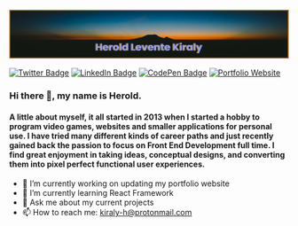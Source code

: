 [![GitHub Banner](/banner_secondary.png)](https://heroldkiraly.github.io/)

[![Twitter Badge](https://img.shields.io/badge/Twitter-Profile-informational?style=flat&logo=twitter&logoColor=white&color=94a3ff)](https://twitter.com/KiralyHerold) [![LinkedIn Badge](https://img.shields.io/badge/LinkedIn-Profile-informational?style=flat&logo=linkedin&logoColor=white&color=94a3ff)](https://www.linkedin.com/in/) [ ![CodePen Badge](https://img.shields.io/badge/CodePen-Profile-informational?style=flat&logo=codepen&logoColor=white&color=94a3ff)](https://codepen.io/levente) [![Portfolio Website](https://img.shields.io/badge/My-Website-94a3ff)](https://heroldkiraly.github.io/)

### Hi there 👋, my name is Herold.
#### A little about myself, it all started in 2013 when I started a hobby to program video games, websites and smaller applications for personal use. I have tried many different kinds of career paths and just recently gained back the passion to focus on Front End Development full time. I find great enjoyment in taking ideas, conceptual designs, and converting them into pixel perfect functional user experiences.


- 🔭 I’m currently working on updating my portfolio website
- 🌱 I’m currently learning React Framework
- 💬 Ask me about my current projects
- 📫 How to reach me: kiraly-h@protonmail.com
